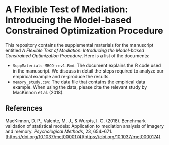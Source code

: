 # A Flexible Test of Mediation: Introducing the Model-based Constrained Optimization Procedure

This repository contains the supplemental materials for the manuscript entitled _A Flexible Test of Mediation: Introducing the Model-based Constrained Optimization Procedure_. Here is a list of the documents:
- `SuppMaterials-MBCO-rev1.Rmd`: The document explains the R code used in the manuscript. We discuss in detail the steps required to analyze our empirical example and re-produce the results.
- `memory_study.csv`: The data file that contains the empirical data example. When using the data, please cite the relevant study by MacKinnon et al. (2018).

## References
MacKinnon, D. P., Valente, M. J., \& Wurpts, I. C. (2018). Benchmark validation of statistical models: Application to mediation analysis of imagery and memory. _Psychological Methods_, 23, 654–671. [https://doi.org/10.1037/met0000174](https://doi.org/10.1037/met0000174)

